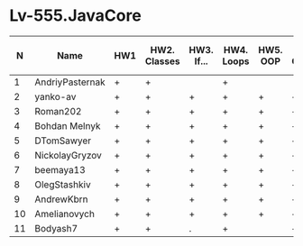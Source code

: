# Lv-555.JavaCore

N|Name| HW1 | HW2. Classes|HW3. If...|HW4. Loops|HW5. OOP| HW6. Collection | HW7. String|HW8. Exception|HW9. Thread. IO|HW10. Java8
--|--|--|--|--|--|--|--|--|--|--|--
1|AndriyPasternak |+ |+| |+|||||
2|yanko-av| + | +|+|+|+|+|.|||
3|Roman202| + | +|+|+|+|+|+|+|+|+
4|Bohdan Melnyk |+|+|+|+|+|+|+|+|+|
5|DTomSawyer|+|+|+|+|+|+|+|+||
6|NickolayGryzov|+|+ |+|+|+|+|+|+|+|+
7|beemaya13|+ | +|+|+|+|+|+|+|+|+
8|OlegStashkiv|+ |+|+|+|+|+||||
9|AndrewKbrn|+|+|+|+|+|+|+|+|+||
10|Amelianovych|+|+|+|+|+|+|+|.|.|
11|Bodyash7|+|+|.|+||+|+|+||
